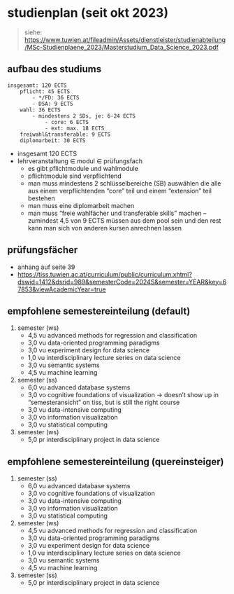# studienplan (seit okt 2023)

> siehe: https://www.tuwien.at/fileadmin/Assets/dienstleister/studienabteilung/MSc-Studienplaene_2023/Masterstudium_Data_Science_2023.pdf

## aufbau des studiums

```
insgesamt: 120 ECTS
	pflicht: 45 ECTS
		- */FD: 36 ECTS
		- DSA: 9 ECTS
	wahl: 36 ECTS
		- mindestens 2 SDs, je: 6-24 ECTS
			- core: 6 ECTS
			- ext: max. 18 ECTS
	freiwahl&transferable: 9 ECTS
	diplomarbeit: 30 ECTS
```

- insgesamt 120 ECTS
- lehrveranstaltung $\in$ modul $\in$ prüfungsfach
     - es gibt pflichtmodule und wahlmodule
     - pflichtmodule sind verpflichtend
     - man muss mindestens 2 schlüsselbereiche (SB) auswählen die alle aus einem verpflichtenden “core” teil und einem “extension” teil bestehen
     - man muss eine diplomarbeit machen
     - man muss “freie wahlfächer und transferable skills” machen – zumindest 4,5 von 9 ECTS müssen aus dem pool sein und den rest kann man sich von anderen kursen anrechnen lassen

## prüfungsfächer

- anhang auf seite 39
- https://tiss.tuwien.ac.at/curriculum/public/curriculum.xhtml?dswid=1412&dsrid=989&semesterCode=2024S&semester=YEAR&key=67853&viewAcademicYear=true 

## empfohlene semestereinteilung (default)

1. semester (ws)
     - 4,5 vu advanced methods for regression and classification
     - 3,0 vu data-oriented programming paradigms
     - 3,0 vu experiment design for data science
     - 1,0 vu interdisciplinary lecture series on data science
     - 3,0 vu semantic systems
     - 4,5 vu machine learning
2. semester (ss)
     - 6,0 vu advanced database systems
     - 3,0 vo cognitive foundations of visualization → doesn’t show up in “semesteransicht” on tiss, but is still the right course
     - 3,0 vu data-intensive computing
     - 3,0 vo information visualization
     - 3,0 vu statistical computing
3. semester (ws)
     - 5,0 pr interdisciplinary project in data science

## empfohlene semestereinteilung (quereinsteiger)

1. semester (ss)
     - 6,0 vu advanced database systems
     - 3,0 vo cognitive foundations of visualization
     - 3,0 vu data-intensive computing
     - 3,0 vo information visualization
     - 3,0 vu statistical computing
2. semester (ws)
     - 4,5 vu advanced methods for regression and classification
     - 3,0 vu data-oriented programming paradigms
     - 3,0 vu experiment design for data science
     - 1,0 vu interdisciplinary lecture series on data science
     - 3,0 vu semantic systems
     - 4,5 vu machine learning
3. semester (ss)
     - 5,0 pr interdisciplinary project in data science

